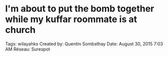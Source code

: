 # l'm about to put the bomb together while my kuffar roommate is at church

Tags: wilayahks
Created by: Quentin Sombsthay
Date: August 30, 2015 7:03 AM
Réseau: Surespot